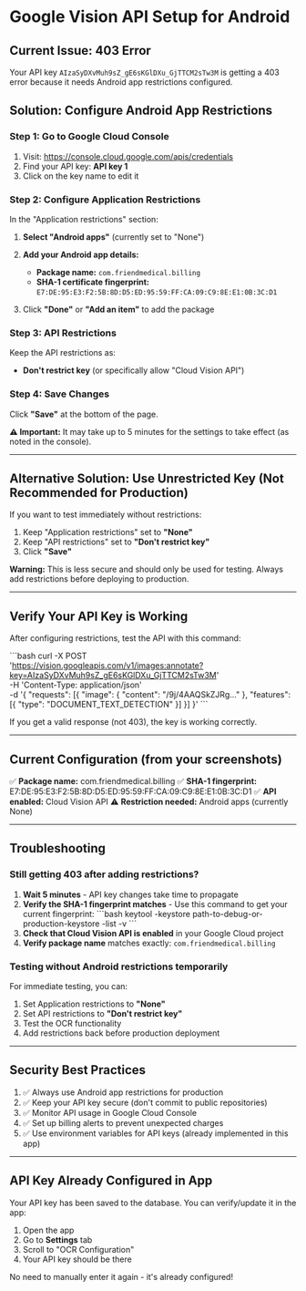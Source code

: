 # Google Vision API Setup for Android

## Current Issue: 403 Error

Your API key `AIzaSyDXvMuh9sZ_gE6sKGlDXu_GjTTCM2sTw3M` is getting a 403 error because it needs Android app restrictions configured.

## Solution: Configure Android App Restrictions

### Step 1: Go to Google Cloud Console
1. Visit: https://console.cloud.google.com/apis/credentials
2. Find your API key: **API key 1**
3. Click on the key name to edit it

### Step 2: Configure Application Restrictions

In the "Application restrictions" section:

1. **Select "Android apps"** (currently set to "None")

2. **Add your Android app details:**
   - **Package name:** `com.friendmedical.billing`
   - **SHA-1 certificate fingerprint:** `E7:DE:95:E3:F2:5B:8D:D5:ED:95:59:FF:CA:09:C9:8E:E1:0B:3C:D1`

3. Click **"Done"** or **"Add an item"** to add the package

### Step 3: API Restrictions

Keep the API restrictions as:
- **Don't restrict key** (or specifically allow "Cloud Vision API")

### Step 4: Save Changes

Click **"Save"** at the bottom of the page.

**⚠️ Important:** It may take up to 5 minutes for the settings to take effect (as noted in the console).

---

## Alternative Solution: Use Unrestricted Key (Not Recommended for Production)

If you want to test immediately without restrictions:

1. Keep "Application restrictions" set to **"None"**
2. Keep "API restrictions" set to **"Don't restrict key"**
3. Click **"Save"**

**Warning:** This is less secure and should only be used for testing. Always add restrictions before deploying to production.

---

## Verify Your API Key is Working

After configuring restrictions, test the API with this command:

\`\`\`bash
curl -X POST \
  'https://vision.googleapis.com/v1/images:annotate?key=AIzaSyDXvMuh9sZ_gE6sKGlDXu_GjTTCM2sTw3M' \
  -H 'Content-Type: application/json' \
  -d '{
    "requests": [{
      "image": {
        "content": "/9j/4AAQSkZJRg..."
      },
      "features": [{
        "type": "DOCUMENT_TEXT_DETECTION"
      }]
    }]
  }'
\`\`\`

If you get a valid response (not 403), the key is working correctly.

---

## Current Configuration (from your screenshots)

✅ **Package name:** com.friendmedical.billing
✅ **SHA-1 fingerprint:** E7:DE:95:E3:F2:5B:8D:D5:ED:95:59:FF:CA:09:C9:8E:E1:0B:3C:D1
✅ **API enabled:** Cloud Vision API
⚠️ **Restriction needed:** Android apps (currently None)

---

## Troubleshooting

### Still getting 403 after adding restrictions?

1. **Wait 5 minutes** - API key changes take time to propagate
2. **Verify the SHA-1 fingerprint matches** - Use this command to get your current fingerprint:
   \`\`\`bash
   keytool -keystore path-to-debug-or-production-keystore -list -v
   \`\`\`
3. **Check that Cloud Vision API is enabled** in your Google Cloud project
4. **Verify package name** matches exactly: `com.friendmedical.billing`

### Testing without Android restrictions temporarily

For immediate testing, you can:
1. Set Application restrictions to **"None"**
2. Set API restrictions to **"Don't restrict key"**
3. Test the OCR functionality
4. Add restrictions back before production deployment

---

## Security Best Practices

1. ✅ Always use Android app restrictions for production
2. ✅ Keep your API key secure (don't commit to public repositories)
3. ✅ Monitor API usage in Google Cloud Console
4. ✅ Set up billing alerts to prevent unexpected charges
5. ✅ Use environment variables for API keys (already implemented in this app)

---

## API Key Already Configured in App

Your API key has been saved to the database. You can verify/update it in the app:

1. Open the app
2. Go to **Settings** tab
3. Scroll to "OCR Configuration"
4. Your API key should be there

No need to manually enter it again - it's already configured!

